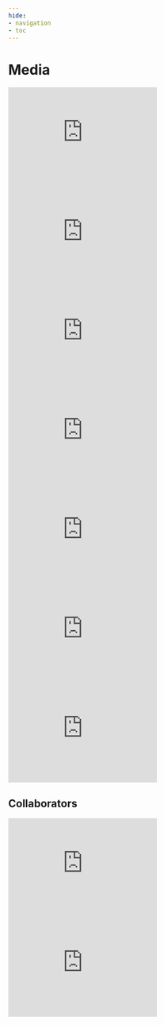 ```yaml
---
hide:
- navigation
- toc
---
```


# Media

<!-- ## 2024 -->

<iframe  width="300" height="200"  src="https://vimeo.com/showcase/11088491/embed" frameborder="0" referrerpolicy="strict-origin-when-cross-origin"  allowfullscreen></iframe>

<iframe width="300" height="200" src="https://www.youtube.com/embed/B-YY_tClvTY?si=9CYWIrCo0Qae9q4Q" title="YouTube video player" frameborder="0" allow="accelerometer; autoplay; clipboard-write; encrypted-media; gyroscope; picture-in-picture; web-share" referrerpolicy="strict-origin-when-cross-origin" allowfullscreen></iframe>

<!-- ## 2023 -->

<iframe width="300" height="200" src="https://www.youtube.com/embed/Dini7su3cwU?si=c21idGi4etU0lhLS" title="YouTube video player" frameborder="0" allow="accelerometer; autoplay; clipboard-write; encrypted-media; gyroscope; picture-in-picture; web-share" referrerpolicy="strict-origin-when-cross-origin" allowfullscreen></iframe>

<iframe width="300" height="200" src="https://www.youtube.com/embed/i9cESFX6Fqs?si=n5IV3orZgZyTnovC" title="YouTube video player" frameborder="0" allow="accelerometer; autoplay; clipboard-write; encrypted-media; gyroscope; picture-in-picture; web-share" referrerpolicy="strict-origin-when-cross-origin" allowfullscreen></iframe>

<!-- ## 2021 -->

<iframe width="300" height="200" src="https://www.youtube.com/embed/zCKDxeG4Bn0?si=hi7V8g6h61pMAXyP" title="YouTube video player" frameborder="0" allow="accelerometer; autoplay; clipboard-write; encrypted-media; gyroscope; picture-in-picture; web-share" referrerpolicy="strict-origin-when-cross-origin" allowfullscreen></iframe>

<!-- ## 2016 -->

<iframe width="300" height="200" src="https://www.youtube.com/embed/YU3pD0E6iIo?si=a_t3k9M7L_lwez3h" title="YouTube video player" frameborder="0" allow="accelerometer; autoplay; clipboard-write; encrypted-media; gyroscope; picture-in-picture; web-share" referrerpolicy="strict-origin-when-cross-origin" allowfullscreen></iframe>

<iframe width="300" height="200" src="https://www.youtube.com/embed/34sWScdYyYQ?si=OM1ar3ECy_jYyJCA" title="YouTube video player" frameborder="0" allow="accelerometer; autoplay; clipboard-write; encrypted-media; gyroscope; picture-in-picture; web-share" referrerpolicy="strict-origin-when-cross-origin" allowfullscreen></iframe>


## Collaborators

<iframe width="300" height="200" src="https://www.youtube.com/embed/6vOZx3JBORU?si=YAd0oD8qoW-wcWTr" title="YouTube video player" frameborder="0" allow="accelerometer; autoplay; clipboard-write; encrypted-media; gyroscope; picture-in-picture; web-share" referrerpolicy="strict-origin-when-cross-origin" allowfullscreen></iframe>

<iframe width="300" height="200" src="https://www.youtube.com/embed/JpYrcq6CVHI?si=Qym_6bw9V2UkOzXE" title="YouTube video player" frameborder="0" allow="accelerometer; autoplay; clipboard-write; encrypted-media; gyroscope; picture-in-picture; web-share" referrerpolicy="strict-origin-when-cross-origin" allowfullscreen></iframe>
